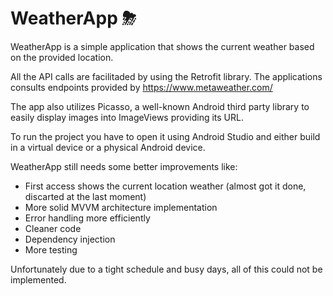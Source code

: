 # WeatherApp ⛈

WeatherApp is a simple application that shows the current weather based on the provided location. 

All the API calls are facilitaded by using the Retrofit library. 
The applications consults endpoints provided by https://www.metaweather.com/

The app also utilizes Picasso, a well-known Android third party library to easily display images into ImageViews providing its URL.



To run the project you have to open it using Android Studio and either build in a virtual device or a physical Android device. 

WeatherApp still needs some better improvements like: 
- First access shows the current location weather (almost got it done, discarted at the last moment)
- More solid MVVM architecture implementation
- Error handling more efficiently 
- Cleaner code 
- Dependency injection
- More testing

Unfortunately due to a tight schedule and busy days, all of this could not be implemented.  


